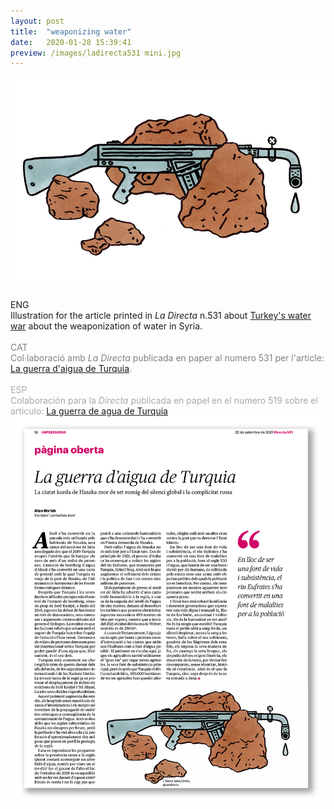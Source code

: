 ```yaml
---
layout: post
title:  "weaponizing water"
date:   2020-01-28 15:39:41
preview: /images/ladirecta531 mini.jpg
---
```



<div class="row">

 <div class="column-60">
<img src="/images/ladirecta531.jpg" alt="drawing" width="1400px">
 </div>

 <div class="column-30">

 <br>
 ENG<br>
 Illustration for the article printed in <i> La Directa </i> n.531 about <a href="https://directa.cat/la-guerra-daigua-de-turquia/">Turkey's water war</a> about the weaponization of water in Syria.<br><br>

 <font color="#808080">
 CAT<br>
 Col·laboració amb <i> La Directa </i> publicada en paper al numero 531 per l'article: <a href="https://directa.cat/la-guerra-daigua-de-turquia/">La guerra d'aigua de Turquia</a>.</font><br><br>

 <font color="#A9A9A9">
 ESP<br>
 Colaboración para la <i> Directa </i> publicada en papel en el numero 519 sobre el articulo: <a href="https://directa.cat/la-guerra-daigua-de-turquia/">La guerra de agua de Turquia</a></font><br>

</div>

  </div>
 <div class="row">


 <img src="/images/ladirecta531 paper.jpg" alt="drawing" >
    </div>
